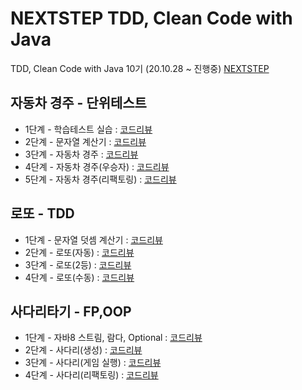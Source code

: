 # NEXTSTEP TDD, Clean Code with Java
TDD, Clean Code with Java 10기 (20.10.28 ~ 진행중)
[NEXTSTEP](https://edu.nextstep.camp/)

## 자동차 경주 - 단위테스트
- 1단계 - 학습테스트 실습 : [코드리뷰](https://github.com/next-step/java-racingcar/pull/1270)
- 2단계 - 문자열 계산기 : [코드리뷰](https://github.com/next-step/java-racingcar/pull/1309)
- 3단계 - 자동차 경주 : [코드리뷰](https://github.com/next-step/java-racingcar/pull/1377)
- 4단계 - 자동차 경주(우승자) : [코드리뷰](https://github.com/next-step/java-racingcar/pull/1396)
- 5단계 - 자동차 경주(리팩토링) : [코드리뷰](https://github.com/next-step/java-racingcar/pull/1415)

## 로또 - TDD
- 1단계 - 문자열 덧셈 계산기 : [코드리뷰](https://github.com/next-step/java-lotto/pull/853)
- 2단계 - 로또(자동) : [코드리뷰](https://github.com/next-step/java-lotto/pull/863)
- 3단계 - 로또(2등) : [코드리뷰](https://github.com/next-step/java-lotto/pull/867)
- 4단계 - 로또(수동) : [코드리뷰](https://github.com/next-step/java-lotto/pull/891)

## 사다리타기 - FP,OOP
- 1단계 - 자바8 스트림, 람다, Optional : [코드리뷰](https://github.com/next-step/java-ladder/pull/669)
- 2단계 - 사다리(생성) : [코드리뷰](https://github.com/next-step/java-ladder/pull/674)
- 3단계 - 사다리(게임 실행) : [코드리뷰](https://github.com/next-step/java-ladder/pull/689)
- 4단계 - 사다리(리팩토링) : [코드리뷰](https://github.com/next-step/java-ladder/pull/715)
